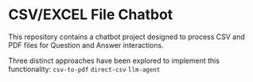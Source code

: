 # CSV/EXCEL File Chatbot 

This repository contains a chatbot project designed to process CSV and PDF files for Question and Answer interactions. 

Three distinct approaches have been explored to implement this functionality: `csv-to-pdf` `direct-csv` `llm-agent`
